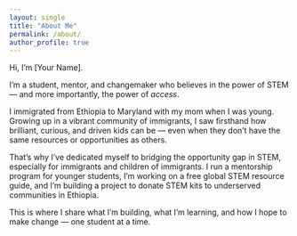 ```yaml
---
layout: single
title: "About Me"
permalink: /about/
author_profile: true
---
```


Hi, I’m [Your Name].

I’m a student, mentor, and changemaker who believes in the power of STEM — and more importantly, the power of *access*.  

I immigrated from Ethiopia to Maryland with my mom when I was young. Growing up in a vibrant community of immigrants, I saw firsthand how brilliant, curious, and driven kids can be — even when they don’t have the same resources or opportunities as others.  

That’s why I’ve dedicated myself to bridging the opportunity gap in STEM, especially for immigrants and children of immigrants. I run a mentorship program for younger students, I’m working on a free global STEM resource guide, and I’m building a project to donate STEM kits to underserved communities in Ethiopia.  

This is where I share what I’m building, what I’m learning, and how I hope to make change — one student at a time.
